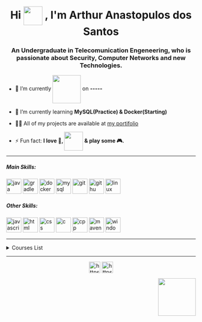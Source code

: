 <h1 align="center">Hi <img align="center" src="https://media1.giphy.com/media/RiE7uJn2OVKyebTJLM/giphy.gif" width="50" height="50">
, I'm Arthur Anastopulos dos Santos</h1>
<h3 align="center">An Undergraduate in Telecomunication Engeneering, who is passionate about Security, Computer Networks and new Technologies.</h3>

- 🔭 I’m currently <img align="center" src="https://media4.giphy.com/media/h1zoxLAylyAwFNSScT/giphy.gif" width="75" height="75"> on **-----**

- 🌱 I’m currently learning **MySQL(Practice) & Docker(Starting)**

- 👨‍💻 All of my projects are available at [my portifolio](https://arthuranastopulos.github.io/)

- ⚡ Fun fact: **I love 🍕, <img align="center" src="https://media3.giphy.com/media/XZUnNVhfG5yMK1T07I/giphy.gif" width="50" height="50"> & play some 🎮.**

----
<h5 align="left">Main Skills:</h5>  
  
<p align="left"><img src="https://devicon.dev/devicon.git/icons/java/java-original-wordmark.svg" alt="java" width="40" height="40"/> <img src="https://devicon.dev/devicon.git/icons/gradle/gradle-plain.svg" alt="gradle" width="40" height="40"/> <img src="https://devicon.dev/devicon.git/icons/docker/docker-original-wordmark.svg" alt="docker" width="40" height="40"/> <img src="https://devicon.dev/devicon.git/icons/mysql/mysql-original-wordmark.svg" alt="mysql" width="40" height="40"/> <img src="https://devicon.dev/devicon.git/icons/git/git-original.svg" alt="git" width="40" height="40"/> <img src="https://devicon.dev/devicon.git/icons/github/github-original.svg" alt="githu" width="40" height="40"/> <img src="https://devicon.dev/devicon.git/icons/linux/linux-original.svg" alt="linux" width="40" height="40"/> </p>

<h5 align="left">Other Skills:</h5>

<p align="left"><img src="https://devicon.dev/devicon.git/icons/javascript/javascript-original.svg" alt="javascript" width="40" height="40"/> <img src="https://devicon.dev/devicon.git/icons/html5/html5-original.svg" alt="html" width="40" height="40"/> <img src="https://devicon.dev/devicon.git/icons/css3/css3-original.svg" alt="css" width="40" height="40"/> <img src="https://devicon.dev/devicon.git/icons/c/c-original.svg" alt="c" width="40" height="40"/> <img src="https://devicon.dev/devicon.git/icons/cplusplus/cplusplus-original.svg" alt="cpp" width="40" height="40"/> <img src="https://cdn.icon-icons.com/icons2/2107/PNG/512/file_type_maven_icon_130397.png" alt="maven" width="40" height="40"/> <img src="https://devicon.dev/devicon.git/icons/windows8/windows8-original.svg" alt="windows" width="40" height="40"/> </p>

----

<!--START_SECTION:table-->
<details>
<summary>Courses List</summary>

| Course | Place | Hours |
| :---: | :---: | :---: |
| Matlab - IFSC | São José-SC | 66 Hr |
| The Web Developer Bootcamp | Udemy | 47Hr |
| Docker and Kubernetes: The Complete Guide | Udemy | 22 Hr |

</details>

----
<p align="center">
<a href="https://twitter.com/arntpls" target="blank"><img align="center" src="https://cdn.jsdelivr.net/npm/simple-icons@3.0.1/icons/twitter.svg" alt="https://twitter.com/arntpls" height="30" width="30" /></a>
<a href="https://www.linkedin.com/in/arthur-anastopulos-6171b01a6/" target="blank"><img align="center" src="https://cdn.jsdelivr.net/npm/simple-icons@3.0.1/icons/linkedin.svg" alt="https://www.linkedin.com/in/arthur-anastopulos-6171b01a6/" height="30" width="30" /></a>
</p>

<p>
<img align="right" src="https://media0.giphy.com/media/24FMAgyVriTaslFdBg/giphy.gif" width="100" height="100">
</p>
